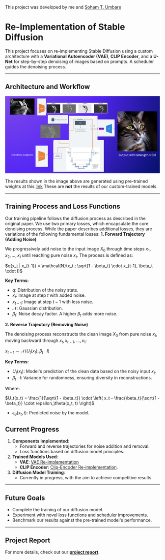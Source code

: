 This project was developed by me and [Soham T. Umbare](https://github.com/theSohamTUmbare)

# **Re-Implementation of Stable Diffusion**

This project focuses on re-implementing Stable Diffusion using a custom architecture with a **Variational Autoencoder (VAE)**, **CLIP Encoder**, and a **U-Net** for step-by-step denoising of images based on prompts. A scheduler guides the denoising process.

---

## **Architecture and Workflow**

![Architecture and Workflow](images/architecture.png)

The results shown in the image above are generated using pre-trained weights at this [link](https://huggingface.co/stable-diffusion-v1-5/stable-diffusion-v1-5/blob/main/v1-5-pruned-emaonly.ckpt)
These are **not** the results of our custom-trained models.

---

## **Training Process and Loss Functions**

Our training pipeline follows the diffusion process as described in the original paper. We use two primary losses, which encapsulate the core denoising process. While the paper describes additional losses, they are variations of the following fundamental losses:
**1. Forward Trajectory (Adding Noise)**

We progressively add noise to the input image $X_0$ through time steps $x_1, x_2, \dots, x_t$ until reaching pure noise $x_t$. The process is defined as:

$q(x_t | x_{t-1}) = \mathcal{N}(x_t ; \sqrt{1 - \beta_t} \cdot x_{t-1}, \beta_t \cdot I)$

**Key Terms:**

* $q$: Distribution of the noisy state.
* $x_t$: Image at step $t$ with added noise.
* $x_{t-1}$: Image at step $t-1$ with less noise.
* $\mathcal{N}$: Gaussian distribution.
* $\beta_t$: Noise decay factor. A higher $\beta_t$ adds more noise.

**2. Reverse Trajectory (Removing Noise)**

The denoising process reconstructs the clean image $X_0$ from pure noise $x_t$, moving backward through $x_t, x_{t-1}, \dots, x_1$:

$x_{t-1} \sim \mathcal{N}(U_t(x_t), \beta_t \cdot I)$

**Key Terms:**

* $U_t(x_t)$: Model's prediction of the clean data based on the noisy input $x_t$.
* $\beta_t \cdot I$: Variance for randomness, ensuring diversity in reconstructions.

Where:

$U_t(x_t) = \frac{1}{\sqrt{1 - \beta_t}} \cdot \left( x_t - \frac{\beta_t}{\sqrt{1 - \beta_t}} \cdot \epsilon_\theta(x_t, t) \right)$

* $\epsilon_\theta(x_t, t)$: Predicted noise by the model.

## **Current Progress**
1. **Components Implemented**:
   - Forward and reverse trajectories for noise addition and removal.
   - Loss functions based on diffusion model principles.
2. **Trained Models Used**:
   - **VAE**: [VAE Re-implementation](https://github.com/bit-soham/VAE)
   - **CLIP Encoder**: [Clip-Encoder Re-implementation](https://github.com/theSohamTUmbare/CLIP-model).
3. **Diffusion Model Training**:
   - Currently in progress, with the aim to achieve competitive results.

---

## **Future Goals**
- Complete the training of our diffusion model.
- Experiment with novel loss functions and scheduler improvements.
- Benchmark our results against the pre-trained model's performance.

---

## **Project Report**
For more details, check out our **[project report](https://publuu.com/flip-book/761505/1690317)**.
